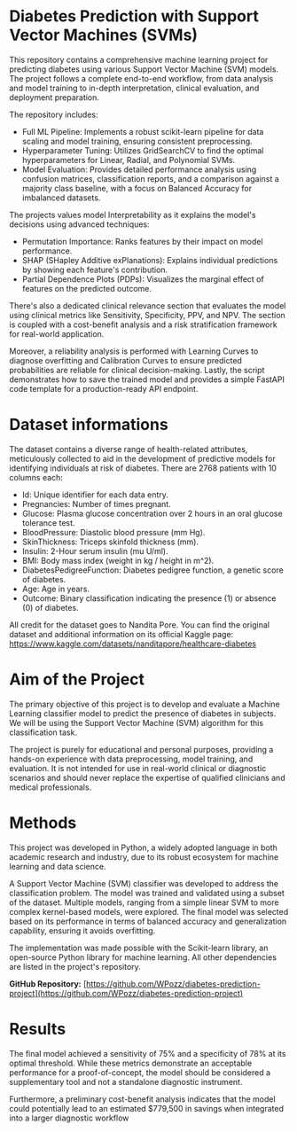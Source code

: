 # Diabetes Prediction with Support Vector Machines (SVMs) 
This repository contains a comprehensive machine learning project for predicting diabetes using various Support Vector Machine (SVM) models. The project follows a complete end-to-end workflow, from data analysis and model training to in-depth interpretation, clinical evaluation, and deployment preparation.

The repository includes: 

- Full ML Pipeline: Implements a robust scikit-learn pipeline for data scaling and model training, ensuring consistent preprocessing.
- Hyperparameter Tuning: Utilizes GridSearchCV to find the optimal hyperparameters for Linear, Radial, and Polynomial SVMs.
- Model Evaluation: Provides detailed performance analysis using confusion matrices, classification reports, and a comparison against a majority class baseline, with a focus on     Balanced Accuracy for imbalanced datasets.

The projects values model Interpretability as it explains the model's decisions using advanced techniques:
    
- Permutation Importance: Ranks features by their impact on model performance.
- SHAP (SHapley Additive exPlanations): Explains individual predictions by showing each feature's contribution.
- Partial Dependence Plots (PDPs): Visualizes the marginal effect of features on the predicted outcome.

There's also a dedicated clinical relevance section that evaluates the model using clinical metrics like Sensitivity, Specificity, PPV, and NPV. The section is coupled with a cost-benefit analysis and a risk stratification framework for real-world application.

Moreover, a reliability analysis is performed with Learning Curves to diagnose overfitting and Calibration Curves to ensure predicted probabilities are reliable for clinical decision-making. Lastly, the script demonstrates how to save the trained model and provides a simple FastAPI code template for a production-ready API endpoint.


# **Dataset informations**

The dataset contains a diverse range of health-related attributes, meticulously collected to aid in the development of predictive models for identifying individuals at risk of diabetes. There are 2768 patients with 10 columns each:

-    Id: Unique identifier for each data entry.
-    Pregnancies: Number of times pregnant.
-    Glucose: Plasma glucose concentration over 2 hours in an oral glucose tolerance test.
-    BloodPressure: Diastolic blood pressure (mm Hg).
-    SkinThickness: Triceps skinfold thickness (mm).
-    Insulin: 2-Hour serum insulin (mu U/ml).
-    BMI: Body mass index (weight in kg / height in m^2).
-    DiabetesPedigreeFunction: Diabetes pedigree function, a genetic score of diabetes.
-    Age: Age in years.
-    Outcome: Binary classification indicating the presence (1) or absence (0) of diabetes.

All credit for the dataset goes to Nandita Pore. You can find the original dataset and additional information on its official Kaggle page:
https://www.kaggle.com/datasets/nanditapore/healthcare-diabetes

# **Aim of the Project**

The primary objective of this project is to develop and evaluate a Machine Learning classifier model to predict the presence of diabetes in subjects. We will be using the Support Vector Machine (SVM) algorithm for this classification task.

The project is purely for educational and personal purposes, providing a hands-on experience with data preprocessing, model training, and evaluation. It is not intended for use in real-world clinical or diagnostic scenarios and should never replace the expertise of qualified clinicians and medical professionals.


# **Methods**
This project was developed in Python, a widely adopted language in both academic research and industry, due to its robust ecosystem for machine learning and data science.

A Support Vector Machine (SVM) classifier was developed to address the classification problem. The model was trained and validated using a subset of the dataset. Multiple models, ranging from a simple linear SVM to more complex kernel-based models, were explored. The final model was selected based on its performance in terms of balanced accuracy and generalization capability, ensuring it avoids overfitting.

The implementation was made possible with the Scikit-learn library, an open-source Python library for machine learning. All other dependencies are listed in the project's repository.

**GitHub Repository:** [https://github.com/WPozz/diabetes-prediction-project](https://github.com/WPozz/diabetes-prediction-project)

# **Results**

The final model achieved a sensitivity of 75% and a specificity of 78% at its optimal threshold. While these metrics demonstrate an acceptable performance for a proof-of-concept, the model should be considered a supplementary tool and not a standalone diagnostic instrument.

Furthermore, a preliminary cost-benefit analysis indicates that the model could potentially lead to an estimated $779,500 in savings when integrated into a larger diagnostic workflow
